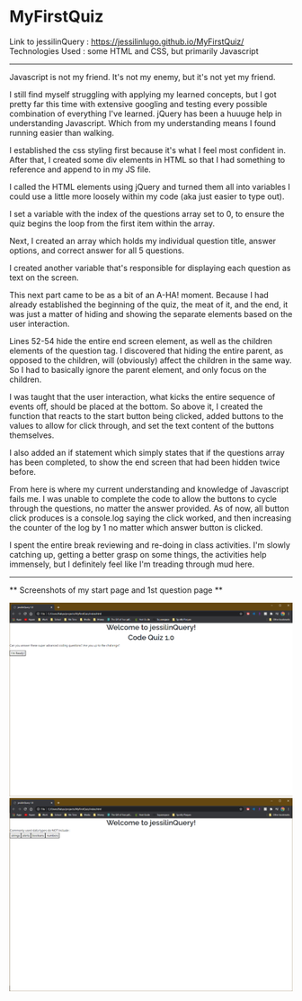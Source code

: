 # MyFirstQuiz

Link to jessilinQuery : https://jessilinlugo.github.io/MyFirstQuiz/ 
Technologies Used : some HTML and CSS, but primarily Javascript

------------

Javascript is not my friend. It's not my enemy, but it's not yet my friend. 

I still find myself struggling with applying my learned concepts, but I got pretty far this time with extensive googling and testing every possible combination of everything I've learned. jQuery has been a huuuge help in understanding Javascript. Which from my understanding means I found running easier than walking. 

I established the css styling first because it's what I feel most confident in. After that, I created some div elements in HTML so that I had something to reference and append to in my JS file.

I called the HTML elements using jQuery and turned them all into variables I could use a little more loosely within my code (aka just easier to type out).

I set a variable with the index of the questions array set to 0, to ensure the quiz begins the loop from the first item within the array.

Next, I created an array which holds my individual question title, answer options, and correct answer for all 5 questions.

I created another variable that's responsible for displaying each question as text on the screen.

This next part came to be as a bit of an A-HA! moment. Because I had already established the beginning of the quiz, the meat of it, and the end, it was just a matter of hiding and showing the separate elements based on the user interaction.

Lines 52-54 hide the entire end screen element, as well as the children elements of the question tag. I discovered that hiding the entire parent, as opposed to the children, will (obviously) affect the children in the same way. So I had to basically ignore the parent element, and only focus on the children. 

I was taught that the user interaction, what kicks the entire sequence of events off, should be placed at the bottom. So above it, I created the function that reacts to the start button being clicked, added buttons to the values to allow for click through, and set the text content of the buttons themselves.

I also added an if statement which simply states that if the questions array has been completed, to show the end screen that had been hidden twice before.

From here is where my current understanding and knowledge of Javascript fails me. I was unable to complete the code to allow the buttons to cycle through the questions, no matter the answer provided. As of now, all button click produces is a console.log saying the click worked, and then increasing the counter of the log by 1 no matter which answer button is clicked. 

I spent the entire break reviewing and re-doing in class activities. I'm slowly catching up, getting a better grasp on some things, the activities help immensely, but I definitely feel like I'm treading through mud here. 


------------

** Screenshots of my start page and 1st question page **

<img src="/assets/startpage.png" alt="start page of quiz"/>
<img src="/assets/question1.png" alt="first question"/>